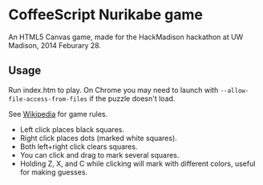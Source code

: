 # CoffeeScript Nurikabe game

An HTML5 Canvas game,
made for the HackMadison hackathon at UW Madison, 2014 Feburary 28.

## Usage

Run index.htm to play.
On Chrome you may need to launch with `--allow-file-access-from-files`
if the puzzle doesn't load.

See [Wikipedia](http://en.wikipedia.org/wiki/Nurikabe_%28puzzle%29)
for game rules.

* Left click places black squares.
* Right click places dots (marked white squares).
* Both left+right click clears squares.
* You can click and drag to mark several squares.
* Holding Z, X, and C while clicking will mark with different colors,
  useful for making guesses.
